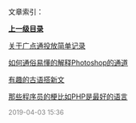 文章索引：


**[上一级目录](//index.md)**

[关于广点通投放简单记录](/其他/关于广点通投放简单记录.md)

[如何通俗易懂的解释Photoshop的通道](/其他/如何通俗易懂的解释Photoshop的通道.md)

[有趣的古语搭新文](/其他/有趣的古语搭新文.md)

[那些程序员的梗比如PHP是最好的语言](/其他/那些程序员的梗比如PHP是最好的语言.md)


<font size=2 color='grey'> 2019-04-03 15:36 </font>